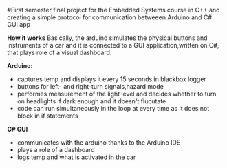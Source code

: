 #First semester final project for the Embedded Systems course in C++ and creating a simple protocol for communication betweeen Arduino and C# GUI app 

**How it works**
  Basically, the arduino simulates the physical buttons and instruments of a car and it is connected to a GUI application,written on C#, that plays role of a visual dashboard.

 **Arduino:** 
  - captures temp and displays it every 15 seconds in blackbox logger
  - buttons for left- and right-turn signals,hazard mode
  - performes measurement of the light level and decides whether to turn on headlights if dark enough and it doesn't flucutate
  - code can run simultaneously in the loop at every time as it does not block in if statements
  
  **C# GUI**
  - communicates with the arduino thanks to the Arduino IDE
  - plays a role of a dashboard
  - logs temp and what is activated in the car
  
  
  
  
